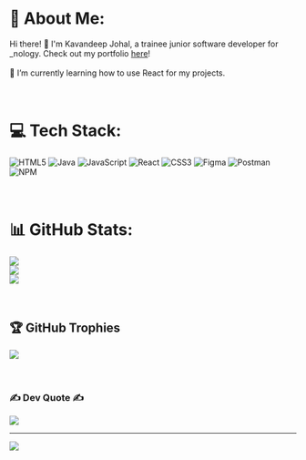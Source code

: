 # 💫 About Me:
Hi there! 👋 I'm Kavandeep Johal, a trainee junior software developer for _nology. Check out my portfolio [here](https://kav97.github.io/Kavandeep-Portfolio/)! <br><br>🔭 I’m currently learning how to use React for my projects.<br><br/><br/>


# 💻 Tech Stack:
![HTML5](https://img.shields.io/badge/html5-%23E34F26.svg?style=for-the-badge&logo=html5&logoColor=white) ![Java](https://img.shields.io/badge/java-%23ED8B00.svg?style=for-the-badge&logo=java&logoColor=white) ![JavaScript](https://img.shields.io/badge/javascript-%23323330.svg?style=for-the-badge&logo=javascript&logoColor=%23F7DF1E) ![React](https://img.shields.io/badge/react-%2320232a.svg?style=for-the-badge&logo=react&logoColor=%2361DAFB) ![CSS3](https://img.shields.io/badge/css3-%231572B6.svg?style=for-the-badge&logo=css3&logoColor=white) 	![Figma](https://img.shields.io/badge/figma-%23F24E1E.svg?style=for-the-badge&logo=figma&logoColor=white) ![Postman](https://img.shields.io/badge/Postman-FF6C37?style=for-the-badge&logo=postman&logoColor=white) ![NPM](https://img.shields.io/badge/NPM-%23000000.svg?style=for-the-badge&logo=npm&logoColor=white)<br/><br/><br/>
# 📊 GitHub Stats:
![](https://github-readme-stats.vercel.app/api?username=kav97&theme=radical&hide_border=true&include_all_commits=false&count_private=false)<br/>
![](https://github-readme-streak-stats.herokuapp.com/?user=kav97&theme=radical&hide_border=true)<br/>
![](https://github-readme-stats.vercel.app/api/top-langs/?username=kav97&theme=radical&hide_border=true&include_all_commits=false&count_private=false&layout=compact)<br/><br/><br/>

## 🏆 GitHub Trophies
![](https://github-profile-trophy.vercel.app/?username=kav97&theme=radical&no-frame=true&no-bg=false&margin-w=4)<br/><br/><br/>

### ✍️ Dev Quote ✍️
![](https://quotes-github-readme.vercel.app/api?type=horizontal&theme=radical)

---
[![](https://visitcount.itsvg.in/api?id=kav97&icon=0&color=0)](https://visitcount.itsvg.in)

